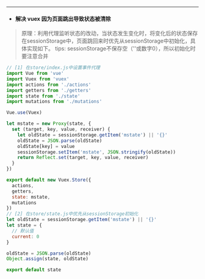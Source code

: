 ---
* #### 解决 vuex 因为页面跳出导致状态被清除

> 原理：利用代理监听状态的改动，当状态发生变化时，将变化后的状态保存在sessionStorage中，页面跳回来时优先从sessionStorage中初始化，具体实现如下。
> tips: sessionStorage不保存空（''或数字0），所以初始化时要注意合并

```js
// [1] 在store/index.js中设置事件代理
import Vue from 'vue'
import Vuex from 'vuex'
import actions from './actions'
import getters from './getters'
import state from './state'
import mutations from './mutations'

Vue.use(Vuex)

let mstate = new Proxy(state, {
  set (target, key, value, receiver) {
    let oldState = sessionStorage.getItem('mstate') || '{}'
    oldState = JSON.parse(oldState)
    oldState[key] = value
    sessionStorage.setItem('mstate', JSON.stringify(oldState))
    return Reflect.set(target, key, value, receiver)
  }
})

export default new Vuex.Store({
  actions,
  getters,
  state: mstate,
  mutations
})
// [2] 在store/state.js中优先从sessionStorage初始化
let oldState = sessionStorage.getItem('mstate') || '{}'
let state = {
  // 默认值
  current: 0
}

oldState = JSON.parse(oldState)
Object.assign(state, oldState)

export default state
```
